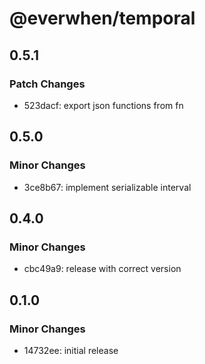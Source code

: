 # @everwhen/temporal

## 0.5.1

### Patch Changes

- 523dacf: export json functions from fn

## 0.5.0

### Minor Changes

- 3ce8b67: implement serializable interval

## 0.4.0

### Minor Changes

- cbc49a9: release with correct version

## 0.1.0

### Minor Changes

- 14732ee: initial release
